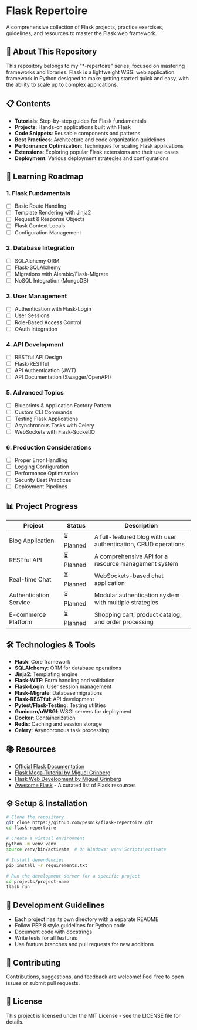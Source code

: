 # Flask Repertoire

A comprehensive collection of Flask projects, practice exercises, guidelines, and resources to master the Flask web framework.

## 🚀 About This Repository

This repository belongs to my "*-repertoire" series, focused on mastering frameworks and libraries. Flask is a lightweight WSGI web application framework in Python designed to make getting started quick and easy, with the ability to scale up to complex applications.

## 📋 Contents

- **Tutorials**: Step-by-step guides for Flask fundamentals
- **Projects**: Hands-on applications built with Flask
- **Code Snippets**: Reusable components and patterns
- **Best Practices**: Architecture and code organization guidelines
- **Performance Optimization**: Techniques for scaling Flask applications
- **Extensions**: Exploring popular Flask extensions and their use cases
- **Deployment**: Various deployment strategies and configurations

## 🧩 Learning Roadmap

### 1. Flask Fundamentals
- [ ] Basic Route Handling
- [ ] Template Rendering with Jinja2
- [ ] Request & Response Objects
- [ ] Flask Context Locals
- [ ] Configuration Management

### 2. Database Integration
- [ ] SQLAlchemy ORM
- [ ] Flask-SQLAlchemy
- [ ] Migrations with Alembic/Flask-Migrate
- [ ] NoSQL Integration (MongoDB)

### 3. User Management
- [ ] Authentication with Flask-Login
- [ ] User Sessions
- [ ] Role-Based Access Control
- [ ] OAuth Integration

### 4. API Development
- [ ] RESTful API Design
- [ ] Flask-RESTful
- [ ] API Authentication (JWT)
- [ ] API Documentation (Swagger/OpenAPI)

### 5. Advanced Topics
- [ ] Blueprints & Application Factory Pattern
- [ ] Custom CLI Commands
- [ ] Testing Flask Applications
- [ ] Asynchronous Tasks with Celery
- [ ] WebSockets with Flask-SocketIO

### 6. Production Considerations
- [ ] Proper Error Handling
- [ ] Logging Configuration
- [ ] Performance Optimization
- [ ] Security Best Practices
- [ ] Deployment Pipelines

## 📊 Project Progress

| Project | Status | Description |
|---------|--------|-------------|
| Blog Application | ⏳ Planned | A full-featured blog with user authentication, CRUD operations |
| RESTful API | ⏳ Planned | A comprehensive API for a resource management system |
| Real-time Chat | ⏳ Planned | WebSockets-based chat application |
| Authentication Service | ⏳ Planned | Modular authentication system with multiple strategies |
| E-commerce Platform | ⏳ Planned | Shopping cart, product catalog, and order processing |

## 🛠️ Technologies & Tools

- **Flask**: Core framework
- **SQLAlchemy**: ORM for database operations
- **Jinja2**: Templating engine
- **Flask-WTF**: Form handling and validation
- **Flask-Login**: User session management
- **Flask-Migrate**: Database migrations
- **Flask-RESTful**: API development
- **Pytest/Flask-Testing**: Testing utilities
- **Gunicorn/uWSGI**: WSGI servers for deployment
- **Docker**: Containerization
- **Redis**: Caching and session storage
- **Celery**: Asynchronous task processing

## 📚 Resources

- [Official Flask Documentation](https://flask.palletsprojects.com/)
- [Flask Mega-Tutorial by Miguel Grinberg](https://blog.miguelgrinberg.com/post/the-flask-mega-tutorial-part-i-hello-world)
- [Flask Web Development by Miguel Grinberg](https://www.oreilly.com/library/view/flask-web-development/9781491991725/)
- [Awesome Flask](https://github.com/humiaozuzu/awesome-flask) - A curated list of Flask resources

## ⚙️ Setup & Installation

```bash
# Clone the repository
git clone https://github.com/pesnik/flask-repertoire.git
cd flask-repertoire

# Create a virtual environment
python -m venv venv
source venv/bin/activate  # On Windows: venv\Scripts\activate

# Install dependencies
pip install -r requirements.txt

# Run the development server for a specific project
cd projects/project-name
flask run
```

## 🚧 Development Guidelines

- Each project has its own directory with a separate README
- Follow PEP 8 style guidelines for Python code
- Document code with docstrings
- Write tests for all features
- Use feature branches and pull requests for new additions

## 🤝 Contributing

Contributions, suggestions, and feedback are welcome! Feel free to open issues or submit pull requests.

## 📝 License

This project is licensed under the MIT License - see the LICENSE file for details.
